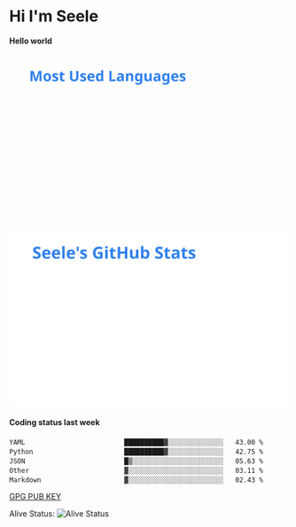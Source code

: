 <h1>Hi I'm Seele</h1>

<b>Hello world</b>

<img src='/assets/top-langs.svg' alt="Seele's github langs"> <img src='/assets/stats.svg' alt="Seele's github stats" >

<h4>Coding status last week </h4>

<!--START_SECTION:waka-->

```txt
YAML                         ██████████▓░░░░░░░░░░░░░░   43.00 %
Python                       ██████████▓░░░░░░░░░░░░░░   42.75 %
JSON                         █▒░░░░░░░░░░░░░░░░░░░░░░░   05.63 %
Other                        ▓░░░░░░░░░░░░░░░░░░░░░░░░   03.11 %
Markdown                     ▓░░░░░░░░░░░░░░░░░░░░░░░░   02.43 %
```

<!--END_SECTION:waka-->

[GPG PUB KEY](https://keys.openpgp.org/vks/v1/by-fingerprint/3FCE91BF5B9666B55B67213C4C57B7824A5B6680)

Alive Status: ![Alive Status](https://hc.dvd.moe/badge/60bc779b-9835-415f-9cb9-15fd9d/ZsLaAAbE.svg)
